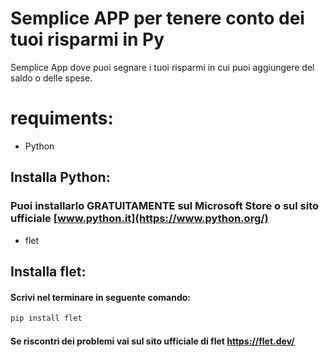 # Semplice APP per tenere conto dei tuoi risparmi in Py

Semplice App dove puoi segnare i tuoi risparmi in cui puoi aggiungere del saldo o delle spese.

# requiments:
- Python
## Installa Python:
### Puoi installarlo GRATUITAMENTE sul Microsoft Store o sul sito ufficiale [www.python.it](https://www.python.org/)
- flet


## Installa flet:
#### Scrivi nel terminare in seguente comando: 
```bash
pip install flet
```
#### Se riscontri dei problemi vai sul sito ufficiale di flet https://flet.dev/
